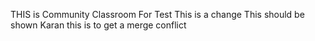 THIS is Community Classroom For Test
This is a change 
This should be shown
Karan
this is to get a merge conflict
